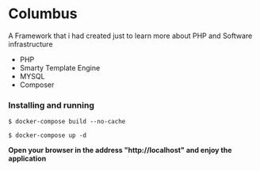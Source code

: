 # Columbus

A Framework that i had created just to learn more about PHP and Software infrastructure

- PHP
- Smarty Template Engine
- MYSQL
- Composer


### Installing and running ###

`$ docker-compose build --no-cache`

`$ docker-compose up -d`

**Open your browser in the address "http://localhost" and enjoy the application**
